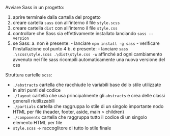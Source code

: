 
Avviare Sass in un progetto:
1. aprire terminale dalla cartella del progetto
2. creare cartella `sass` con all'interno il file `style.scss`
3. creare cartella `dist` con all'interno il file `style.css`
4. controllare che Sass sia effettivamente installato lanciando `sass --version`
5. se Sass:
    a. non è presente:
        - lanciare `npm install -g sass`
        - verificare l'installazione col punto 4
    b. è presente:
        - lanciare `sass .\scss\style.scss .\dist\style.css -w`
          affinché ad ogni cambiamento avvenuto nei file sass ricompili automaticamente una nuova versione del css

Struttura cartelle `scss`:
- `./abstracts` cartella che racchiude le variabili base dello stile utilizzate in altri punti del codice
- `./layout` cartella che usa principalmente gli `abstracts` e crea delle classi generali riutilizzabili
- `./partials` cartella che raggruppa lo stile di un singolo importante nodo HTML per file (header, footer, aside, main > children)
- `./components` cartella che raggruppa tutto il codice di un singolo elemento HTML per file
- `style.scss` -> raccoglitore di tutto lo stile finale
